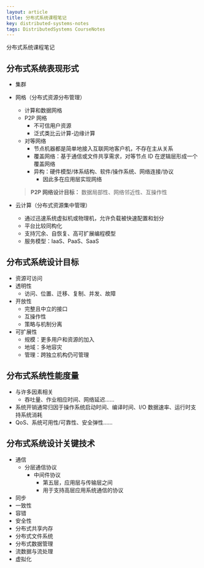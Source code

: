 ```yaml
---
layout: article
title: 分布式系统课程笔记
key: distributed-systems-notes
tags: DistributedSystems CourseNotes
---
```


分布式系统课程笔记

<!-- more -->

分布式系统表现形式
--------------

* 集群

* 网格（分布式资源分布管理）
    * 计算和数据网格
    * P2P 网格
        * 不可信用户资源
        * 泛式类比云计算-边缘计算
    * 对等网络
        * 节点机器都是简单地接入互联网地客户机，不存在主从关系
        * 覆盖网络：基于通信或文件共享需求，对等节点 ID 在逻辑层形成一个覆盖网络
        * 异构：硬件模型/体系结构、软件/操作系统、网络连接/协议
            * 因此多在应用层实现网络

    > __P2P 网络设计目标：__ 数据局部性、网络邻近性、互操作性

* 云计算（分布式资源集中管理）
    * 通过迅速系统虚拟机或物理机，允许负载被快速配置和划分
    * 平台比较同构化
    * 支持冗余、自恢复、高可扩展编程模型
    * 服务模型：IaaS、PaaS、SaaS

分布式系统设计目标
--------------

* 资源可访问
* 透明性
    * 访问、位置、迁移、复制、并发、故障
* 开放性
    * 完整且中立的接口
    * 互操作性
    * 策略与机制分离
* 可扩展性
    * 规模：更多用户和资源的加入
    * 地域：多地容灾
    * 管理：跨独立机构仍可管理

分布式系统性能度量
--------------

* 与许多因素相关
    * 吞吐量、作业相应时间、网络延迟……
* 系统开销通常归因于操作系统启动时间、编译时间、I/O 数据速率、运行时支持系统消耗
* QoS、系统可用性/可靠性、安全弹性……

分布式系统设计关键技术
-----------------

* 通信
    * 分层通信协议
        * 中间件协议
            * 第五层，应用层与传输层之间
            * 用于支持高层应用系统通信的协议
* 同步
* 一致性
* 容错
* 安全性
* 分布式共享内存
* 分布式文件系统
* 分布式数据管理
* 流数据与流处理
* 虚拟化
